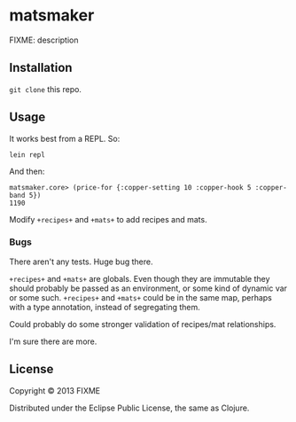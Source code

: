 # matsmaker

FIXME: description

## Installation

`git clone` this repo.

## Usage

It works best from a REPL. So:

    lein repl

And then:
  
    matsmaker.core> (price-for {:copper-setting 10 :copper-hook 5 :copper-band 5})
    1190

Modify `+recipes+` and `+mats+` to add recipes and mats.

### Bugs

There aren't any tests. Huge bug there.

`+recipes+` and `+mats+` are globals. Even though they are immutable they should probably be passed as an environment, or some kind of dynamic var or some such.
`+recipes+` and `+mats+` could be in the same map, perhaps with a type annotation, instead of segregating them.

Could probably do some stronger validation of recipes/mat relationships.

I'm sure there are more.

## License

Copyright © 2013 FIXME

Distributed under the Eclipse Public License, the same as Clojure.
